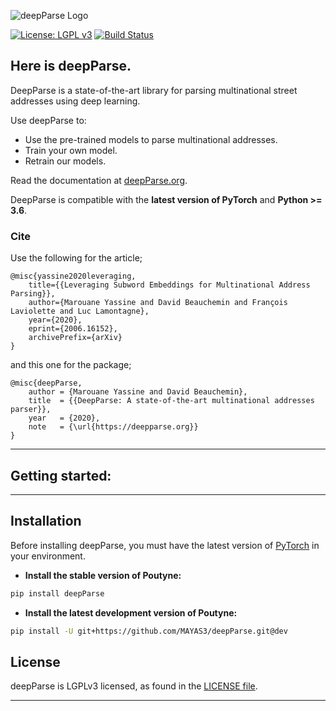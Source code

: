 ![deepParse Logo](https://raw.githubusercontent.com/MAYS3/deepParse/master/docs/source/_static/logos/logo.png)

[![License: LGPL v3](https://img.shields.io/badge/License-LGPL%20v3-blue.svg)](http://www.gnu.org/licenses/lgpl-3.0)
[![Build Status](https://travis-ci.com/MAYAS3/deepParse.svg?token=Zv4ryhyUzUhyJBqsdjui&branch=master)](https://travis-ci.com/MAYAS3/deepParse)

## Here is deepParse.

DeepParse is a state-of-the-art library for parsing multinational street addresses using deep learning.

Use deepParse to:
- Use the pre-trained models to parse multinational addresses.
- Train your own model.
- Retrain our models.

Read the documentation at [deepParse.org](https://deepparse.org).

DeepParse is compatible with  the __latest version of PyTorch__ and  __Python >= 3.6__.

### Cite
Use the following for the article;
```
@misc{yassine2020leveraging,
    title={{Leveraging Subword Embeddings for Multinational Address Parsing}},
    author={Marouane Yassine and David Beauchemin and François Laviolette and Luc Lamontagne},
    year={2020},
    eprint={2006.16152},
    archivePrefix={arXiv}
}
```

and this one for the package;

```
@misc{deepParse,
    author = {Marouane Yassine and David Beauchemin},
    title  = {{DeepParse: A state-of-the-art multinational addresses parser}},
    year   = {2020},
    note   = {\url{https://deepparse.org}}
}
```


------------------

## Getting started: 


------------------

## Installation

Before installing deepParse, you must have the latest version of [PyTorch](https://pytorch.org/) in your environment.

- **Install the stable version of Poutyne:**

```sh
pip install deepParse
```

- **Install the latest development version of Poutyne:**

```sh
pip install -U git+https://github.com/MAYAS3/deepParse.git@dev
```

## License

deepParse is LGPLv3 licensed, as found in the [LICENSE file](https://github.com/MAYAS3/deepParse/blob/master/LICENSE).

------------------
